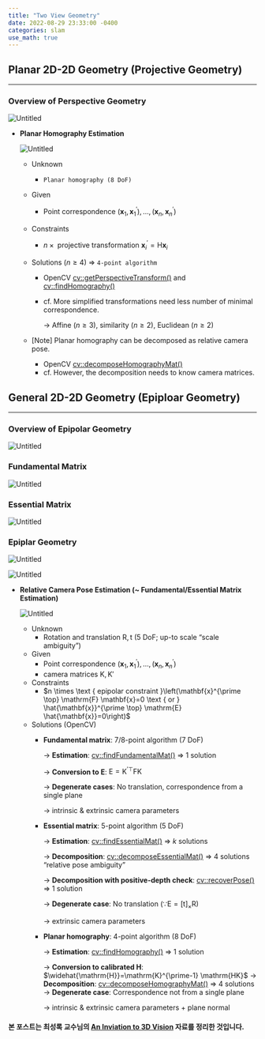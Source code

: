 ```yaml
---
title: "Two View Geometry"
date: 2022-08-29 23:33:00 -0400
categories: slam
use_math: true
---
```


## Planar 2D-2D Geometry (Projective Geometry)

---

### Overview of Perspective Geometry

![Untitled](/assets/images/Two-view%20Geometry%2082b6f4f5e74d40cfa7c85a983c35a456/Untitled.png)

- **Planar Homography Estimation**

    ![Untitled](/assets/images/Two-view%20Geometry%2082b6f4f5e74d40cfa7c85a983c35a456/Untitled%201.png)

    - Unknown
        - `Planar homography (8 DoF)`
    - Given
        - Point correspondence $\left(\mathbf{x}_{1}, \mathbf{x}_{1}^{\prime}\right), \ldots,\left(\mathbf{x}_{n}, \mathbf{x}_{n}^{\prime}\right)$
    - Constraints
        - $n \times \text { projective transformation } \mathbf{x}_{i}^{\prime}=\mathrm{H} \mathbf{x}_{i}$
    - Solutions ($n \geq 4$) ⇒ `4-point algorithm`
        - OpenCV [cv::getPerspectiveTransform()](https://docs.opencv.org/4.x/da/d54/group__imgproc__transform.html#ga20f62aa3235d869c9956436c870893ae) and [cv::findHomography()](apple.com/kr-edu/store)
        - cf. More simplified transformations need less number of minimal correspondence.

            → Affine ($n \geq 3$), similarity ($n \geq 2$), Euclidean ($n \geq 2$)

    - [Note] Planar homography can be decomposed as relative camera pose.
        - OpenCV [cv::decomposeHomographyMat()](https://docs.opencv.org/4.x/d9/d0c/group__calib3d.html#ga7f60bdff78833d1e3fd6d9d0fd538d92)
        - cf. However, the decomposition needs to know camera matrices.

## General 2D-2D Geometry (Epiploar Geometry)

---

### Overview of Epipolar Geometry

![Untitled](/assets/images/Two-view%20Geometry%2082b6f4f5e74d40cfa7c85a983c35a456/Untitled%202.png)

### Fundamental Matrix

![Untitled](/assets/images/Two-view%20Geometry%2082b6f4f5e74d40cfa7c85a983c35a456/Untitled%203.png)

### Essential Matrix

![Untitled](/assets/images/Two-view%20Geometry%2082b6f4f5e74d40cfa7c85a983c35a456/Untitled%204.png)

### Epiplar Geometry

![Untitled](/assets/images/Two-view%20Geometry%2082b6f4f5e74d40cfa7c85a983c35a456/Untitled%205.png)

![Untitled](/assets/images/Two-view%20Geometry%2082b6f4f5e74d40cfa7c85a983c35a456/Untitled%206.png)

- **Relative Camera Pose Estimation (~ Fundamental/Essential Matrix Estimation)**

    ![Untitled](/assets/images/Two-view%20Geometry%2082b6f4f5e74d40cfa7c85a983c35a456/Untitled%207.png)

    - Unknown
        - Rotation and translation $\mathrm{R,t}$ (5 DoF; up-to scale “scale ambiguity”)
    - Given
        - Point correspondence $\left(\mathbf{x}_1, \mathbf{x}_1^{\prime}\right), \ldots,\left(\mathbf{x}_n, \mathbf{x}_n^{\prime}\right)$
        - camera matrices $\mathrm{K,K'}$
    - Constraints
        - $n \times \text { epipolar constraint }\left(\mathbf{x}^{\prime \top} \mathrm{F} \mathbf{x}=0 \text { or } \hat{\mathbf{x}}^{\prime \top} \mathrm{E} \hat{\mathbf{x}}=0\right)$
    - Solutions (OpenCV)
        - **Fundamental matrix**: 7/8-point algorithm (7 DoF)

            → **Estimation**: [cv::findFundamentalMat()](https://docs.opencv.org/3.4/d9/d0c/group__calib3d.html#ga59b0d57f46f8677fb5904294a23d404a) ⇒ 1 solution

            → **Conversion to $\mathrm{E}$**: $\mathrm{E}=\mathrm{K}^{\prime \top} \mathrm{FK}$

            → **Degenerate cases**: No translation, correspondence from a single plane

            → intrinsic & extrinsic camera parameters

        - **Essential matrix**: 5-point algorithm (5 DoF)

            → **Estimation**: [cv::findEssentialMat()](https://docs.opencv.org/3.4/d9/d0c/group__calib3d.html#ga0b166d41926a7793ab1c351dbaa9ffd4) ⇒ $k$ solutions

            → **Decomposition**: [cv::decomposeEssentialMat()](https://docs.opencv.org/3.4/d9/d0c/group__calib3d.html#ga54a2f5b3f8aeaf6c76d4a31dece85d5d) ⇒ 4 solutions “relative pose ambiguity”

            → **Decomposition with positive-depth check**: [cv::recoverPose()](https://docs.opencv.org/4.x/d9/d0c/group__calib3d.html#ga1b2f149ee4b033c4dfe539f87338e243) ⇒ 1 solution

            → **Degenerate case**: No translation ($\because \mathrm{E}=[\mathrm{t}]_{\times} \mathrm{R}$)

            → extrinsic camera parameters

        - **Planar homography**: 4-point algorithm (8 DoF)

            → **Estimation**: [cv::findHomography()](https://docs.opencv.org/3.4/d9/d0c/group__calib3d.html#ga4abc2ece9fab9398f2e560d53c8c9780) ⇒ 1 solution

            → **Conversion to calibrated $\mathrm{H}$**: $\widehat{\mathrm{H}}=\mathrm{K}^{\prime-1} \mathrm{HK}$
            → **Decomposition**: [cv::decomposeHomographyMat()](https://docs.opencv.org/3.4/d9/d0c/group__calib3d.html#ga7f60bdff78833d1e3fd6d9d0fd538d92) ⇒ 4 solutions
            → **Degenerate case**: Correspondence not from a single plane

            → intrinsic & extrinsic camera parameters + plane normal

#### 본 포스트는 최성록 교수님의 [An Inviation to 3D Vision](http://github.com/sunglok/3dv_tutorial) 자료를 정리한 것입니다.
